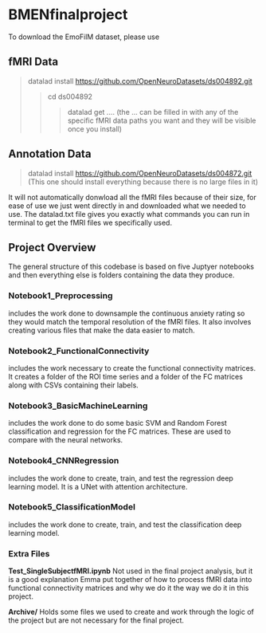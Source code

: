 # BMENfinalproject

To download the EmoFilM dataset, please use 

## fMRI Data 
> datalad install https://github.com/OpenNeuroDatasets/ds004892.git
>> cd ds004892
>>> datalad get .... (the ... can be filled in with any of the specific fMRI data paths you want and they will be visible once you install)
## Annotation Data 
>datalad install https://github.com/OpenNeuroDatasets/ds004872.git 
(This one should install everything because there is no large files in it)

It will not automatically donwload all the fMRI files because of their size, for ease of use we just went directly in and downloaded what we needed to use. The datalad.txt file gives you exactly what commands you can run in terminal to get the fMRI files we specifically used. 

## Project Overview 

The general structure of this codebase is based on five Juptyer notebooks and then everything else is folders containing the data they produce.

  ### Notebook1_Preprocessing
includes the work done to downsample the continuous anxiety rating so they would match the temporal resolution of the fMRI files. It also involves creating various files that make the data easier to match. 
### Notebook2_FunctionalConnectivity
includes the work necessary to create the functional connectivity matrices. It creates a folder of the ROI time series and a folder of the FC matrices along with CSVs containing their labels.
### Notebook3_BasicMachineLearning
includes the work done to do some basic SVM and Random Forest classification and regression for the FC matrices. These are used to compare with the neural networks. 
### Notebook4_CNNRegression
includes the work done to create, train, and test the regression deep learning model. It is a UNet with attention architecture. 
### Notebook5_ClassificationModel
includes the work done to create, train, and test the classification deep learning model. 

### Extra Files 

**Test_SingleSubjectfMRI.ipynb**
Not used in the final project analysis, but it is a good explanation Emma put together of how to process fMRI data into functional connectivity matrices and why we do it the way we do it in this project. 

**Archive/**
Holds some files we used to create and work through the logic of the project but are not necessary for the final project.  
